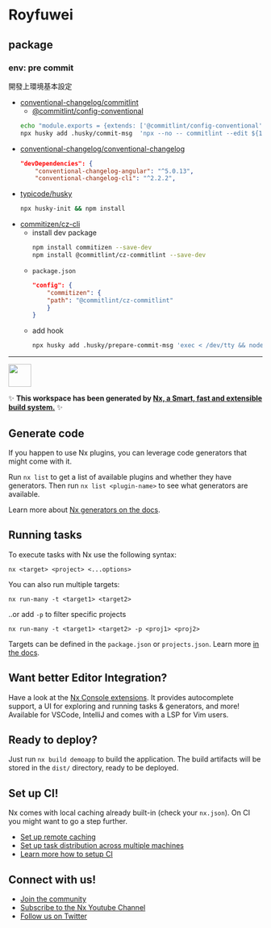 # Royfuwei

## package

### env: pre commit
開發上環境基本設定

- [conventional-changelog/commitlint](https://github.com/conventional-changelog/commitlint)
    - [@commitlint/config-conventional](https://github.com/conventional-changelog/commitlint/tree/master/@commitlint/config-conventional)
    ```sh
    echo "module.exports = {extends: ['@commitlint/config-conventional']}" > commitlint.config.js
    npx husky add .husky/commit-msg  'npx --no -- commitlint --edit ${1}'
    ```
- [conventional-changelog/conventional-changelog](https://github.com/conventional-changelog/conventional-changelog)
    ```json
    "devDependencies": {
        "conventional-changelog-angular": "^5.0.13",
        "conventional-changelog-cli": "^2.2.2",
    ```
- [typicode/husky](https://github.com/typicode/husky)
    ```sh
    npx husky-init && npm install
    ```
- [commitizen/cz-cli](https://github.com/commitizen/cz-cli)
    - install dev package
        ```sh
        npm install commitizen --save-dev
        npm install @commitlint/cz-commitlint --save-dev
        ```
    - `package.json`
        ```json
        "config": {
            "commitizen": {
            "path": "@commitlint/cz-commitlint"
            }
        }
        ```
    - add hook
        ```sh
        npx husky add .husky/prepare-commit-msg 'exec < /dev/tty && node_modules/.bin/cz --hook || true'
        ```

---

<a alt="Nx logo" href="https://nx.dev" target="_blank" rel="noreferrer"><img src="https://raw.githubusercontent.com/nrwl/nx/master/images/nx-logo.png" width="45"></a>

✨ **This workspace has been generated by [Nx, a Smart, fast and extensible build system.](https://nx.dev)** ✨

## Generate code

If you happen to use Nx plugins, you can leverage code generators that might come with it.

Run `nx list` to get a list of available plugins and whether they have generators. Then run `nx list <plugin-name>` to see what generators are available.

Learn more about [Nx generators on the docs](https://nx.dev/plugin-features/use-code-generators).

## Running tasks

To execute tasks with Nx use the following syntax:

```
nx <target> <project> <...options>
```

You can also run multiple targets:

```
nx run-many -t <target1> <target2>
```

..or add `-p` to filter specific projects

```
nx run-many -t <target1> <target2> -p <proj1> <proj2>
```

Targets can be defined in the `package.json` or `projects.json`. Learn more [in the docs](https://nx.dev/core-features/run-tasks).

## Want better Editor Integration?

Have a look at the [Nx Console extensions](https://nx.dev/nx-console). It provides autocomplete support, a UI for exploring and running tasks & generators, and more! Available for VSCode, IntelliJ and comes with a LSP for Vim users.

## Ready to deploy?

Just run `nx build demoapp` to build the application. The build artifacts will be stored in the `dist/` directory, ready to be deployed.

## Set up CI!

Nx comes with local caching already built-in (check your `nx.json`). On CI you might want to go a step further.

- [Set up remote caching](https://nx.dev/core-features/share-your-cache)
- [Set up task distribution across multiple machines](https://nx.dev/core-features/distribute-task-execution)
- [Learn more how to setup CI](https://nx.dev/recipes/ci)

## Connect with us!

- [Join the community](https://nx.dev/community)
- [Subscribe to the Nx Youtube Channel](https://www.youtube.com/@nxdevtools)
- [Follow us on Twitter](https://twitter.com/nxdevtools)
